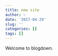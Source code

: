 ```yaml
---
title: new site
author: ~
date: '2017-04-29'
slug: ''
categories: []
tags: []
---
```


Welcome to blogdown. 


